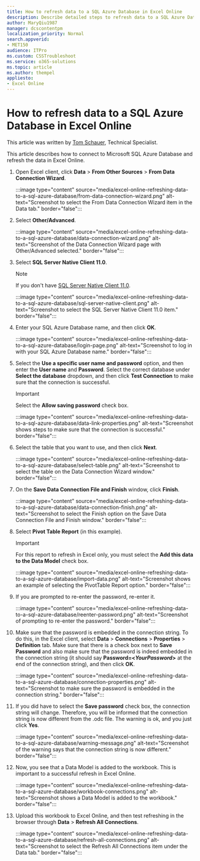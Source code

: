 ```yaml
---
title: How to refresh data to a SQL Azure Database in Excel Online
description: Describe detailed steps to refresh data to a SQL Azure Database in Excel Online
author: MaryQiu1987
manager: dcscontentpm
localization_priority: Normal
search.appverid: 
- MET150
audience: ITPro
ms.custom: CSSTroubleshoot
ms.service: o365-solutions
ms.topic: article
ms.author: thempel
appliesto:
- Excel Online
---
```


# How to refresh data to a SQL Azure Database in Excel Online

This article was written by [Tom Schauer](https://social.technet.microsoft.com/profile/Tom+Schauer+-+MSFT), Technical Specialist.

This article describes how to connect to Microsoft SQL Azure Database and refresh the data in Excel Online.

1. Open Excel client, click **Data** > **From Other Sources** > **From Data Connection Wizard**.

   :::image type="content" source="media/excel-online-refreshing-data-to-a-sql-azure-database/from-data-connection-wizard.png" alt-text="Screenshot to select the From Data Connection Wizard item in the Data tab." border="false":::

1. Select **Other/Advanced**.

   :::image type="content" source="media/excel-online-refreshing-data-to-a-sql-azure-database/data-connection-wizard.png" alt-text="Screenshot of the Data Connection Wizard page with Other/Advanced selected." border="false":::

1. Select **SQL Server Native Client 11.0**.

   > [!NOTE]
   > If you don't have [SQL Server Native Client 11.0](/sql/relational-databases/native-client/applications/installing-sql-server-native-client?view=sql-server-ver15).

   :::image type="content" source="media/excel-online-refreshing-data-to-a-sql-azure-database/sql-server-native-client.png" alt-text="Screenshot to select the SQL Server Native Client 11.0 item." border="false":::

1. Enter your SQL Azure Database name, and then click **OK**.

   :::image type="content" source="media/excel-online-refreshing-data-to-a-sql-azure-database/login-page.png" alt-text="Screenshot to log in with your SQL Azure Database name." border="false":::

1. Select the **Use a specific user name and password** option, and then enter the **User name** and **Password**. Select the correct database under **Select the database** dropdown, and then click **Test Connection** to make sure that the connection is successful.

   > [!IMPORTANT]
   > Select the **Allow saving password** check box.  

   :::image type="content" source="media/excel-online-refreshing-data-to-a-sql-azure-database/data-link-properties.png" alt-text="Screenshot shows steps to make sure that the connection is successful." border="false":::

1. Select the table that you want to use, and then click **Next**.

   :::image type="content" source="media/excel-online-refreshing-data-to-a-sql-azure-database/select-table.png" alt-text="Screenshot to select the table on the Data Connection Wizard window." border="false":::

1. On the **Save Data Connection File and Finish** window, click **Finish**.

   :::image type="content" source="media/excel-online-refreshing-data-to-a-sql-azure-database/data-connection-finish.png" alt-text="Screenshot to select the Finish option on the Save Data Connection File and Finish window." border="false":::

1. Select **Pivot Table Report** (in this example).

   > [!IMPORTANT]
   > For this report to refresh in Excel only, you must select the **Add this data to the Data Model** check box.

   :::image type="content" source="media/excel-online-refreshing-data-to-a-sql-azure-database/import-data.png" alt-text="Screenshot shows an example of selecting the PivotTable Report option." border="false":::

1. If you are prompted to re-enter the password, re-enter it.

   :::image type="content" source="media/excel-online-refreshing-data-to-a-sql-azure-database/reenter-password.png" alt-text="Screenshot of prompting to re-enter the password." border="false":::

1. Make sure that the password is embedded in the connection string. To do this, in the Excel client, select **Data** > **Connections** > **Properties** > **Definition** tab. Make sure that there is a check box next to **Save Password** and also make sure that the password is indeed embedded in the connection string (it should say **Password=<*YourPassword*>** at the end of the connection string), and then click **OK**.

   :::image type="content" source="media/excel-online-refreshing-data-to-a-sql-azure-database/connection-properties.png" alt-text="Screenshot to make sure the password is embedded in the connection string." border="false":::

1. If you did have to select the **Save password** check box, the connection string will change. Therefore, you will be informed that the connection string is now different from the .odc file. The warning is ok, and you just click **Yes**.

   :::image type="content" source="media/excel-online-refreshing-data-to-a-sql-azure-database/warning-message.png" alt-text="Screenshot of the warning says that the connection string is now different." border="false":::

1. Now, you see that a Data Model is added to the workbook. This is important to a successful refresh in Excel Online.

   :::image type="content" source="media/excel-online-refreshing-data-to-a-sql-azure-database/workbook-connections.png" alt-text="Screenshot shows a Data Model is added to the workbook." border="false":::

1. Upload this workbook to Excel Online, and then test refreshing in the browser through **Data** > **Refresh All Connections**.

   :::image type="content" source="media/excel-online-refreshing-data-to-a-sql-azure-database/refresh-all-connections.png" alt-text="Screenshot to select the Refresh All Connections item under the Data tab." border="false":::
